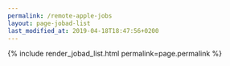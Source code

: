 ```yaml
---
permalink: /remote-apple-jobs
layout: page-jobad-list
last_modified_at: 2019-04-18T18:47:56+0200
---
```

{% include render_jobad_list.html permalink=page.permalink %}
